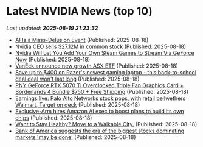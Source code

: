 # Latest NVIDIA News (top 10)
_Last updated: **2025-08-19 21:23:32**_

- [AI Is a Mass-Delusion Event](https://www.theatlantic.com/technology/archive/2025/08/ai-mass-delusion-event/683909/) (Published: 2025-08-18)
- [Nvidia CEO sells $27.12M in common stock](https://thefly.com/permalinks/entry.php/id4185295/NVDA-Nvidia-CEO-sells-M-in-common-stock) (Published: 2025-08-18)
- [Nvidia Will Let You Add Your Own Steam Games to Stream Via GeForce Now](https://slashdot.org/firehose.pl?op=view&amp;id=178746706) (Published: 2025-08-18)
- [VanEck announce new growth ASX ETF](https://www.fool.com.au/2025/08/19/vaneck-announce-new-growth-asx-etf/) (Published: 2025-08-18)
- [Save up to $400 on Razer's newest gaming laptop - this back-to-school deal deal won't last long](https://www.zdnet.com/article/save-up-to-400-on-razers-newest-gaming-laptop-this-back-to-school-deal-deal-wont-last-long/) (Published: 2025-08-18)
- [PNY GeForce RTX 5070 Ti Overclocked Triple Fan Graphics Card + Borderlands 4 Bundle $750 + Free Shipping](https://slickdeals.net/f/18538888-pny-geforce-rtx-5070-ti-overclocked-triple-fan-graphics-card-borderlands-4-bundle-750-free-shipping) (Published: 2025-08-18)
- [Earnings live: Palo Alto Networks stock pops, with retail bellwethers Walmart, Target on deck](https://finance.yahoo.com/news/live/earnings-live-palo-alto-networks-stock-pops-with-retail-bellwethers-walmart-target-on-deck-203137429.html) (Published: 2025-08-18)
- [Exclusive-Arm hires Amazon AI exec to boost plans to build its own chips](https://www.channelnewsasia.com/business/exclusive-arm-hires-amazon-ai-exec-boost-plans-build-its-own-chips-5301181) (Published: 2025-08-18)
- [Want to Stay Healthy? Move to a Walkable City.](https://www.outsideonline.com/outdoor-adventure/environment/city-walkability/#article) (Published: 2025-08-18)
- [Bank of America suggests the era of the biggest stocks dominating markets 'may be done'](https://finance.yahoo.com/news/bank-of-america-suggests-the-era-of-the-biggest-stocks-dominating-markets-may-be-done-201336264.html) (Published: 2025-08-18)
